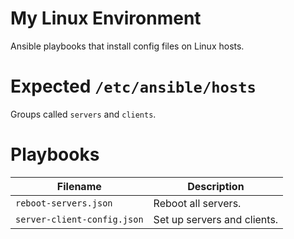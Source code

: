# My Linux Environment

Ansible playbooks that install config files on Linux hosts.

# Expected `/etc/ansible/hosts`

Groups called `servers` and `clients`.

# Playbooks

| Filename                    | Description                          |
| --------------------------- | ------------------------------------ |
| `reboot-servers.json`       | Reboot all servers.                  |
| `server-client-config.json` | Set up servers and clients.          |
